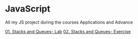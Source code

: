 # JavaScript
All my JS project during the courses Applications and Advance

[01. Stacks and Queues- Lab](https://github.com/ivohas/JavaScript/tree/main/JS%20Advanced/01.%20Syntax%2C%20Functions%20and%20Statements)
[02. Stacks and Queues- Exercise](https://github.com/ivohas/JavaScript/tree/main/JS%20Advanced/02.%20Exercise%20Syntax%2C%20Functions%20and%20Statements)
